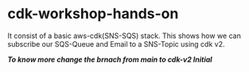 # cdk-workshop-hands-on
It consist of a basic aws-cdk(SNS-SQS) stack. This shows how we can subscribe our SQS-Queue and Email to a SNS-Topic using cdk v2. 

 ***To know more change the brnach from main to cdk-v2 Initial***
        
        

 
